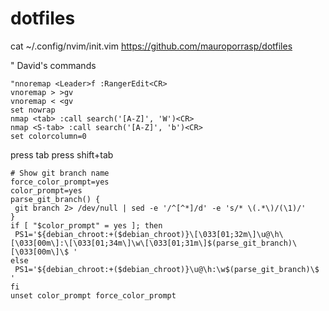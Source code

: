 # dotfiles


cat ~/.config/nvim/init.vim 
https://github.com/mauroporrasp/dotfiles



" David's commands
```
"nnoremap <Leader>f :RangerEdit<CR>
vnoremap > >gv
vnoremap < <gv
set nowrap
nmap <tab> :call search('[A-Z]', 'W')<CR>
nmap <S-tab> :call search('[A-Z]', 'b')<CR>
set colorcolumn=0

```
press tab
press shift+tab

```
# Show git branch name
force_color_prompt=yes
color_prompt=yes
parse_git_branch() {
 git branch 2> /dev/null | sed -e '/^[^*]/d' -e 's/* \(.*\)/(\1)/'
}
if [ "$color_prompt" = yes ]; then
 PS1='${debian_chroot:+($debian_chroot)}\[\033[01;32m\]\u@\h\[\033[00m\]:\[\033[01;34m\]\w\[\033[01;31m\]$(parse_git_branch)\[\033[00m\]\$ '
else
 PS1='${debian_chroot:+($debian_chroot)}\u@\h:\w$(parse_git_branch)\$ '
fi
unset color_prompt force_color_prompt
```
